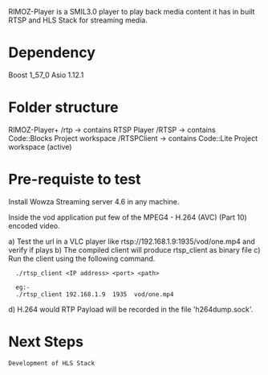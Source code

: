 RIMOZ-Player is a SMIL3.0 player to play back media content
it has in built RTSP and HLS Stack for streaming media.

Dependency
==========
Boost 1_57_0
Asio  1.12.1


Folder structure
================
   RIMOZ-Player+
               /rtp        -> contains RTSP Player
               /RTSP       -> contains Code::Blocks Project workspace
               /RTSPClient -> contains Code::Lite Project workspace (active)

Pre-requiste to test
====================
   Install Wowza Streaming server 4.6 in any machine.
    
   Inside the vod application put few of the MPEG4 - H.264 (AVC) (Part 10) encoded video.
   
   a) Test the url in a VLC player like rtsp://192.168.1.9:1935/vod/one.mp4 and verify if plays
   b) The compiled client will produce rtsp_client as binary file
   c) Run the client using the following command.
   
      ./rtsp_client <IP address> <port> <path>

      eg:-
      ./rtsp_client 192.168.1.9  1935  vod/one.mp4

   d) H.264 would RTP Payload will be recorded in the file 'h264dump.sock'.


Next Steps
==========
    Development of HLS Stack



